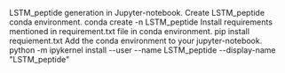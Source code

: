 LSTM_peptide generation in Jupyter-notebook.
Create LSTM_peptide conda environment.
conda create -n LSTM_peptide
Install requirements mentioned in requirement.txt file in conda environment.
pip install requiement.txt
Add the conda environment to your jupyter-notebook. 
python -m ipykernel install --user --name LSTM_peptide --display-name "LSTM_peptide"
